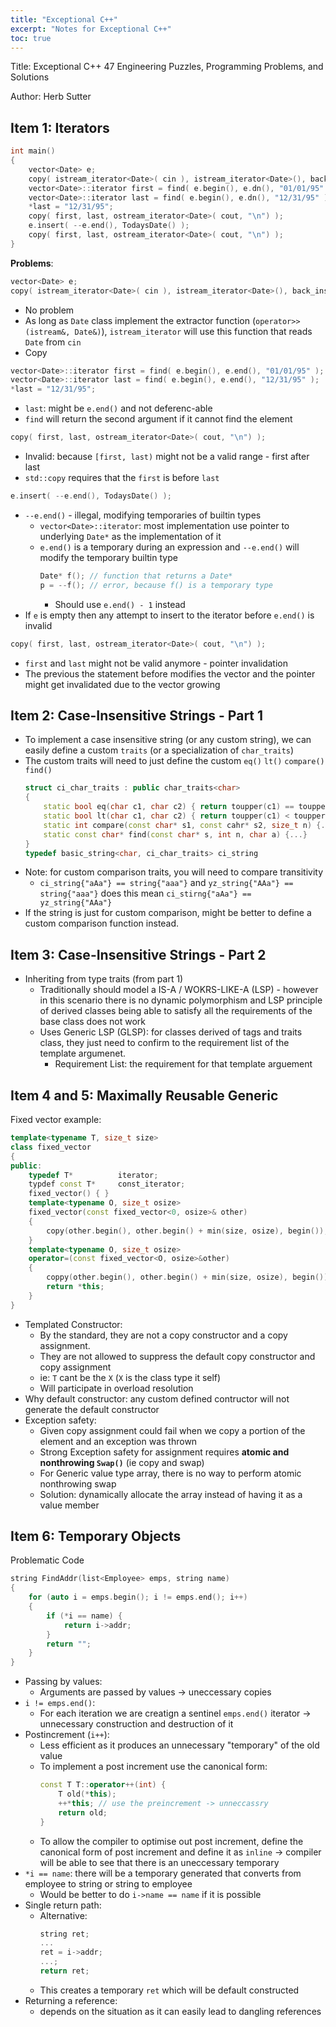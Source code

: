 ```yaml
---
title: "Exceptional C++"
excerpt: "Notes for Exceptional C++"
toc: true
---
```


Title: Exceptional C++ 47 Engineering Puzzles, Programming Problems, and Solutions

Author: Herb Sutter

## Item 1: Iterators

```cpp
int main()
{
    vector<Date> e;
    copy( istream_iterator<Date>( cin ), istream_iterator<Date>(), back_inserter( e ));
    vector<Date>::iterator first = find( e.begin(), e.dn(), "01/01/95" );
    vector<Date>::iterator last = find( e.begin(), e.dn(), "12/31/95" );
    *last = "12/31/95";
    copy( first, last, ostream_iterator<Date>( cout, "\n") );
    e.insert( --e.end(), TodaysDate() );
    copy( first, last, ostream_iterator<Date>( cout, "\n") );
}
```

**Problems**:


```cpp
vector<Date> e;
copy( istream_iterator<Date>( cin ), istream_iterator<Date>(), back_inserter( e ));
```
* No problem
* As long as `Date` class implement the extractor function (`operator>>(istream&, Date&)`), `istream_iterator` will use this function
that reads `Date` from `cin`
* Copy

```cpp
vector<Date>::iterator first = find( e.begin(), e.end(), "01/01/95" );
vector<Date>::iterator last = find( e.begin(), e.end(), "12/31/95" );
*last = "12/31/95";
```
* `last`: might be `e.end()` and not deferenc-able
* `find` will return the second argument if it cannot find the element

```cpp
copy( first, last, ostream_iterator<Date>( cout, "\n") );
```
* Invalid: because `[first, last)` might not be a valid range - first after last
* `std::copy` requires that the `first` is before `last`


```cpp
e.insert( --e.end(), TodaysDate() );
```
* `--e.end()` - illegal, modifying temporaries of builtin types
    * `vector<Date>::iterator`: most implementation use pointer to underlying `Date*` as the implementation of it
    * `e.end()` is a temporary during an expression and `--e.end()` will modify the temporary builtin type
        ```cpp
        Date* f(); // function that returns a Date*
        p = --f(); // error, because f() is a temporary type
        ```
        * Should use `e.end() - 1` instead
* If `e` is empty then any attempt to insert to the iterator before `e.end()` is invalid

```cpp
copy( first, last, ostream_iterator<Date>( cout, "\n") );
```
* `first` and `last` might not be valid anymore - pointer invalidation
* The previous the statement before modifies the vector and the pointer might get invalidated due to the vector growing


## Item 2: Case-Insensitive Strings - Part 1

* To implement a case insensitive string (or any custom string), we can easily define a custom `traits` (or a specialization of `char_traits`)
* The custom traits will need to just define the custom `eq()` `lt()` `compare()` `find()`
    ```cpp
    struct ci_char_traits : public char_traits<char>
    {
        static bool eq(char c1, char c2) { return toupper(c1) == toupper(c2); }
        static bool lt(char c1, char c2) { return toupper(c1) < toupper(c2); }
        static int compare(const char* s1, const cahr* s2, size_t n) {...}
        static const char* find(const char* s, int n, char a) {...}
    }
    typedef basic_string<char, ci_char_traits> ci_string
    ```
* Note: for custom comparison traits, you will need to compare transitivity
    * `ci_string{"aAa"} == string{"aaa"}` and `yz_string{"AAa"} == string{"aaa"}` does this mean `ci_stirng{"aAa"} == yz_string{"AAa"}`
* If the string is just for custom comparison, might be better to define a custom comparison function instead.

## Item 3: Case-Insensitive Strings - Part 2

* Inheriting from type traits (from part 1)
    * Traditionally should model a IS-A / WOKRS-LIKE-A (LSP) - however in this scenario there
    is no dynamic polymorphism and LSP principle of derived classes being able to satisfy all
    the requirements of the base class does not work
    * Uses Generic LSP (GLSP): for classes derived of tags and traits class, they just need to confirm to the
    requirement list of the template argumenet.
        * Requirement List: the requirement for that template arguement

## Item 4 and 5: Maximally Reusable Generic

Fixed vector example:
```cpp
template<typename T, size_t size>
class fixed_vector
{
public:
    typedef T*          iterator;
    typdef const T*     const_iterator;
    fixed_vector() { }
    template<typename O, size_t osize>
    fixed_vector(const fixed_vector<0, osize>& other)
    {
        copy(other.begin(), other.begin() + min(size, osize), begin());
    }
    template<typename O, size_t osize>
    operator=(const fixed_vector<O, osize>&other)
    {
        coppy(other.begin(), other.begin() + min(size, osize), begin());
        return *this;
    }
}
```
* Templated Constructor:
    * By the standard, they are not a copy constructor and a copy assignment.
    * They are not allowed to suppress the default copy constructor and copy assignment
    * ie: `T` cant be the `X` (`X` is the class type it self)
    * Will participate in overload resolution
* Why default constructor: any custom defined contructor will not generate the default
constructor
* Exception safety:
    * Given copy assignment could fail when we copy a portion of the element and an
    exception was thrown
    * Strong Exception safety for assignment requires **atomic and nonthrowing `Swap()`** (ie copy and swap)
    * For Generic value type array, there is no way to perform atomic nonthrowing swap
    * Solution: dynamically allocate the array instead of having it as a value member

## Item 6: Temporary Objects

Problematic Code
```cpp
string FindAddr(list<Employee> emps, string name)
{
    for (auto i = emps.begin(); i != emps.end(); i++)
    {
        if (*i == name) {
            return i->addr;
        }
        return "";
    }
}
```
* Passing by values:
    * Arguments are passed by values -> uneccessary copies
* `i != emps.end()`:
    * For each iteration we are creatign a sentinel `emps.end()` iterator -> unnecessary construction and destruction of it
* Postincrement (`i++`):
    * Less efficient as it produces an unnecessary "temporary" of the old value
    * To implement a post increment use the canonical form:
        ```cpp
        const T T::operator++(int) {
            T old(*this);
            ++*this; // use the preincrement -> unneccassry 
            return old;
        }
        ```
    * To allow the compiler to optimise out post increment, define the canonical form of post increment and define it as `inline` -> compiler will be able to see that there is an uneccessary temporary
* `*i == name`: there will be a temporary generated that converts from employee to string or string to employee
    * Would be better to do `i->name == name` if it is possible
* Single return path:
    * Alternative:
        ```cpp
        string ret;
        ...
        ret = i->addr;
        ...;
        return ret;
        ```
    * This creates a temporary `ret` which will be default constructed
* Returning a reference:
    * depends on the situation as it can easily lead to dangling references
 

